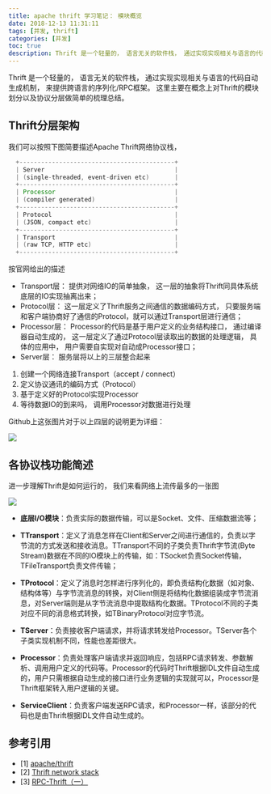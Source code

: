 ```yaml
---
title: apache thrift 学习笔记： 模块概览
date: 2018-12-13 11:31:11
tags: [并发, thrift]
categories: [并发]
toc: true
description: Thrift 是一个轻量的， 语言无关的软件栈， 通过实现实现相关与语言的代码自动生成机制， 来提供跨语言的序列化/RPC框架。 这里主要在概念上对Thrift的模块划分以及协议分层做简单的梳理总结。 
---
```


Thrift 是一个轻量的， 语言无关的软件栈， 通过实现实现相关与语言的代码自动生成机制， 来提供跨语言的序列化/RPC框架。 这里主要在概念上对Thrift的模块划分以及协议分层做简单的梳理总结。 

## Thrift分层架构

我们可以按照下图简要描述Apache Thrift网络协议栈，

```java 
  +-------------------------------------------+
  | Server                                    |
  | (single-threaded, event-driven etc)       |
  +-------------------------------------------+
  | Processor                                 |
  | (compiler generated)                      |
  +-------------------------------------------+
  | Protocol                                  |
  | (JSON, compact etc)                       |
  +-------------------------------------------+
  | Transport                                 |
  | (raw TCP, HTTP etc)                       |
  +-------------------------------------------+
```

按官网给出的描述

- Transport层： 提供对网络IO的简单抽象， 这一层的抽象将Thrift同具体系统底层的IO实现抽离出来； 
- Protocol层： 这一层定义了Thrift服务之间通信的数据编码方式， 只要服务端和客户端协商好了通信的Protocol，就可以通过Transport层进行通信；  
- Processor层： Processor的代码是基于用户定义的业务结构接口， 通过编译器自动生成的， 这一层定义了通过Protocol层读取出的数据的处理逻辑， 具体的应用中， 用户需要自实现对自动成Processor接口； 
- Server层： 服务层将以上的三层整合起来
1. 创建一个网络连接Transport（accept / connect）
2. 定义协议通讯的编码方式（Protocol）
3. 基于定义好的Protocol实现Processor
4. 等待数据IO的到来吗， 调用Processor对数据进行处理  

Github上这张图片对于以上四层的说明更为详细： 

![](https://wx3.sinaimg.cn/mw690/7c35df9bly1fy53e3nijjj20mp0bljru.jpg)

## 各协议栈功能简述

进一步理解Thrift是如何运行的， 我们来看网络上流传最多的一张图

![](https://wx2.sinaimg.cn/mw690/7c35df9bly1fy53k67p5lj20bs0akq3b.jpg)

- **底层I/O模块**：负责实际的数据传输，可以是Socket、文件、压缩数据流等；

- **TTransport**：定义了消息怎样在Client和Server之间进行通信的，负责以字节流的方式发送和接收消息。TTransport不同的子类负责Thrift字节流(Byte Stream)数据在不同的IO模块上的传输，如：TSocket负责Socket传输，TFileTransport负责文件传输；

- **TProtocol**：定义了消息时怎样进行序列化的，即负责结构化数据（如对象、结构体等）与字节流消息的转换，对Client侧是将结构化数据组装成字节流消息，对Server端则是从字节流消息中提取结构化数据。TProtocol不同的子类对应不同的消息格式转换，如TBinaryProtocol对应字节流。

- **TServer**：负责接收客户端请求，并将请求转发给Processor。TServer各个子类实现机制不同，性能也差距很大。

- **Processor**：负责处理客户端请求并返回响应，包括RPC请求转发、参数解析、调用用户定义的代码等。Processor的代码时Thrift根据IDL文件自动生成的，用户只需根据自动生成的接口进行业务逻辑的实现就可以，Processor是Thrift框架转入用户逻辑的关键。

- **ServiceClient**：负责客户端发送RPC请求，和Processor一样，该部分的代码也是由Thrift根据IDL文件自动生成的。


## 参考引用

- [1] [apache/thrift](https://github.com/apache/thrift)
- [2] [Thrift network stack](http://thrift.apache.org/docs/concepts)
- [3] [RPC-Thrift（一）](https://www.cnblogs.com/zaizhoumo/p/8184923.html)


